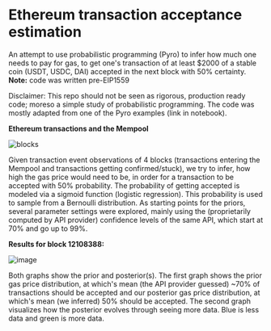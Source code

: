 # Ethereum transaction acceptance estimation

An attempt to use probabilistic programming (Pyro) to infer how much one needs to pay for gas, to get one's transaction of at least $2000 of a stable coin  (USDT, USDC, DAI) accepted in the next block with 50% certainty. **Note:** code was written pre-EIP1559

Disclaimer: This repo should not be seen as rigorous, production ready code; moreso a simple study of probabilistic programming. The code was mostly adapted from one of the Pyro examples (link in notebook).

**Ethereum transactions and the Mempool**


![blocks](https://user-images.githubusercontent.com/20343898/112629852-1748f400-8e35-11eb-8c5f-c6fa32a5e0d0.png)


Given transaction event observations of 4 blocks (transactions entering the Mempool and transactions getting confirmed/stuck), we try to infer, how high the gas price would need to be, in order for a transaction to be accepted with 50% probability. The probability of getting accepted is modeled via a sigmoid function (logistic regression). This probability is used to sample from a Bernoulli distribution. As starting points for the priors, several parameter settings were explored, mainly using the (proprietarily computed by API provider) confidence levels of the same API, which start at 70% and go up to 99%. 

**Results for block 12108388:**

![image](https://user-images.githubusercontent.com/20343898/112632044-e9b17a00-8e37-11eb-9d9b-c9c58123fd96.png)


 
Both graphs show the prior and posterior(s). The first graph shows the prior gas price distribution, at which's mean (the API provider guessed) ~70% of transactions should be accepted and our posterior gas price distribution, at which's mean (we inferred) 50% should be accepted. The second graph visualizes how the posterior evolves through seeing more data. Blue is less data and green is more data.
